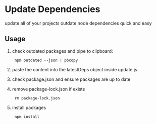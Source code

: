 # Update Dependencies

update all of your projects outdate node dependencies quick and easy

## Usage

1.  check outdated packages and pipe to clipboard:

         npm outdated --json | pbcopy

1.  paste the content into the latestDeps object inside update.js
1.  check package.json and ensure packages are up to date
1.  remove package-lock.json if exists

         rm package-lock.json

1.  install packages

         npm install
